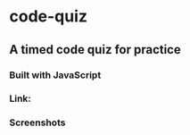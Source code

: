 # code-quiz

## A timed code quiz for practice

### Built with JavaScript

### Link:

### Screenshots
